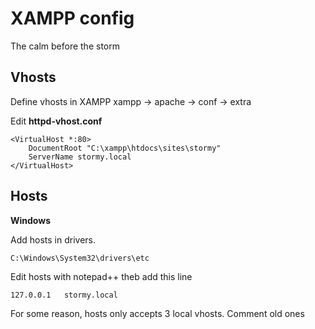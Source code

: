 # XAMPP config
The calm before the storm

## Vhosts

Define vhosts in XAMPP
xampp -> apache -> conf -> extra

Edit **httpd-vhost.conf**

```
<VirtualHost *:80>
    DocumentRoot "C:\xampp\htdocs\sites\stormy"
    ServerName stormy.local
</VirtualHost>
```

## Hosts
**Windows**

Add hosts in drivers.
```
C:\Windows\System32\drivers\etc
```
Edit hosts with notepad++ theb add this line
```
127.0.0.1	stormy.local
```
For some reason, hosts only accepts 3 local vhosts. Comment old ones
